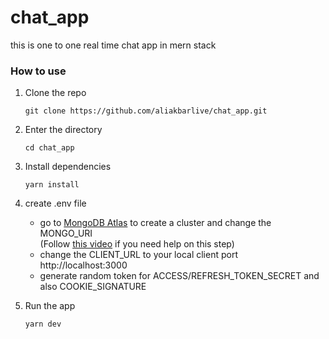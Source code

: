 # chat_app
 this is one to one real time chat app in mern stack   
### How to use
1. Clone the repo
    ```
    git clone https://github.com/aliakbarlive/chat_app.git
    ```
2. Enter the directory
    ```
    cd chat_app
    ```
3. Install dependencies
    ```
    yarn install
    ```
4. create .env file
   - go to [MongoDB Atlas](https://www.mongodb.com/atlas/database) to create a cluster and change the MONGO_URI  
     (Follow [this video](https://www.youtube.com/watch?v=K8YELRmUb5o&t=920s) if you need help on this step)
   - change the CLIENT_URL to your local client port http://localhost:3000 
   - generate random token for ACCESS/REFRESH_TOKEN_SECRET and also COOKIE_SIGNATURE

5. Run the app   
    ```
    yarn dev
    ```
